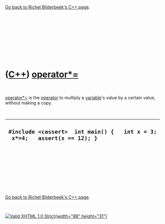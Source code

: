 

[Go back to Richel Bilderbeek's C++ page](Cpp.htm).

 

 

 

 

 

([C++](Cpp.htm)) [operator\*=](CppOperatorMultiplyAssign.htm)
=============================================================

 

[operator\*=](CppOperatorMultiplyAssign.htm) is the
[operator](CppOperator.htm) to multiply a [variable](CppVariable.htm)'s
value by a certain value, without making a copy.

 

  -------------------------------------------------------------------------------
  ` #include <cassert>  int main() {   int x = 3;   x*=4;   assert(x == 12); }`
  -------------------------------------------------------------------------------

 

 

 

 

 

[Go back to Richel Bilderbeek's C++ page](Cpp.htm).



 

[![Valid XHTML 1.0 Strict](valid-xhtml10.png){width="88"
height="31"}](http://validator.w3.org/check?uri=referer)
